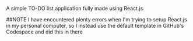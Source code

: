A simple TO-DO list application fully made using React.js


##NOTE
I have encountered plenty errors when I'm trying to setup React.js in my personal computer, so I instead use the default template in GitHub's Codespace and did this in there
